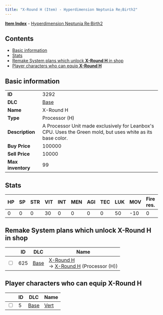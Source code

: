 ```yaml
---
title: "X-Round H (Item) - Hyperdimension Neptunia Re;Birth2"
---
```


[**Item Index**](/neptunia/rb2/item/index.html) - [Hyperdimension Neptunia Re;Birth2](/neptunia/rb2)

## Contents

- [Basic information](#basic-information)
- [Stats](#stats)
- [Remake System plans which unlock **X-Round H** in shop](#remake-system-plans-which-unlock-x-round-h-in-shop)
- [Player characters who can equip **X-Round H**](#player-characters-who-can-equip-x-round-h)

## Basic information

|   |   |
| -- | -- |
| **ID** | 3292 |
| **DLC** | [Base](/neptunia/rb2/dlc/0-base.html) |
| **Name** | X-Round H |
| **Type** | Processor (H) |
| **Description** | A Processor Unit made exclusively for Leanbox's CPU. Uses the Green mold, but uses white as its base color. |
| **Buy Price** | 100000 |
| **Sell Price** | 10000 |
| **Max inventory** | 99 |

## Stats

| HP | SP | STR | VIT | INT | MEN | AGI | TEC | LUK | MOV | Fire res. | Ice res. | Wind res. | Lightning res. |
| -- | -- | --- | --- | --- | --- | --- | --- | --- | --- | --------- | -------- | --------- | -------------- |
| 0 | 0 | 0 | 30 | 0 | 0 | 0 | 0 | 50 | -10 | 0 | 0 | 0 | 0 |

## Remake System plans which unlock **X-Round H** in shop

|    | ID | DLC | Name |
| -- | -- | --- | ---- |
| <input type="checkbox" id="rb2-remake-0-625" class="trackbox" /> | 625 | [Base](/neptunia/rb2/dlc/0-base.html) | [X-Round H](/neptunia/rb2/remake/0-625-x-round-h.html)<br />→ [X-Round H](/neptunia/rb2/item/0-3292-x-round-h.html) (Processor (H)) |

## Player characters who can equip **X-Round H**

|    | ID | DLC | Name |
| -- | -- | --- | ---- |
| <input type="checkbox" id="rb2-player-0-5" class="trackbox" /> | 5 | [Base](/neptunia/rb2/dlc/0-base.html) | [Vert](/neptunia/rb2/player/0-5-vert.html) |